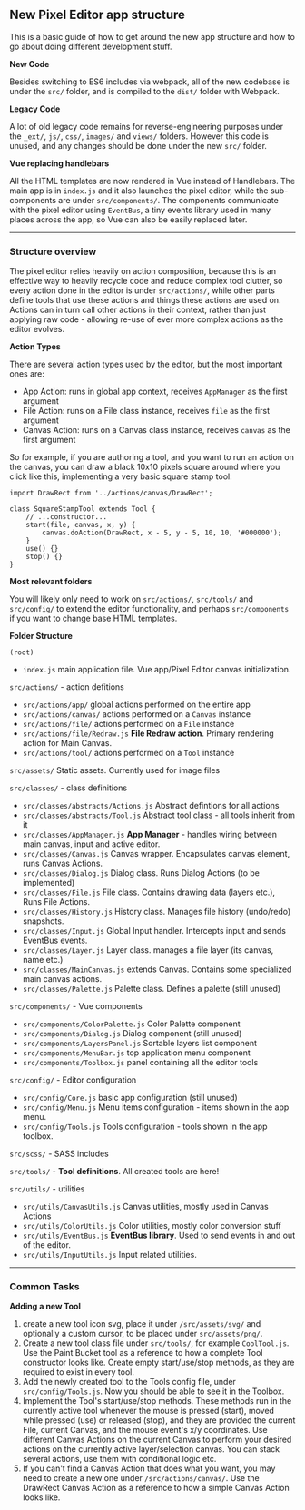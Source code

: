 ## New Pixel Editor app structure
This is a basic guide of how to get around the new app structure and how to go about doing 
different development stuff. 

**New Code**

Besides switching to ES6 includes via webpack, all of the new codebase is under the `src/`
folder, and is compiled to the `dist/` folder with Webpack.

**Legacy Code**

A lot of old legacy code remains for reverse-engineering purposes under the `_ext/`, `js/`,
`css/`, `images/` and `views/` folders. However this code is unused, and any changes should 
be done under the new `src/` folder.

**Vue replacing handlebars**

All the HTML templates are now rendered in Vue instead of Handlebars. The main app is in
`index.js` and it also launches the pixel editor, while the sub-components are under
`src/components/`. The components communicate with the pixel editor using `EventBus`, a tiny
events library used in many places across the app, so Vue can also be easily replaced later.

---

### Structure overview

The pixel editor relies heavily on action composition, because this is an effective way
to heavily recycle code and reduce complex tool clutter, so every action done in the editor
is under `src/actions/`, while other parts define tools that use these actions and 
things these actions are used on. Actions can in turn call other actions in their context,
rather than just applying raw code - allowing re-use of ever more complex actions as the 
editor evolves.

**Action Types**

There are several action types used by the editor, but the most important ones are:
* App Action: runs in global app context, receives `AppManager` as the first argument
* File Action: runs on a File class instance, receives `file` as the first argument
* Canvas Action: runs on a Canvas class instance, receives `canvas` as the first argument

So for example, if you are authoring a tool, and you want to run an action on the canvas,
you can draw a black 10x10 pixels square around where you click like this, implementing a
very basic square stamp tool:
```ecmascript 6
import DrawRect from '../actions/canvas/DrawRect';

class SquareStampTool extends Tool {
    // ...constructor...
    start(file, canvas, x, y) {
        canvas.doAction(DrawRect, x - 5, y - 5, 10, 10, '#000000');
    }
    use() {}
    stop() {}
}
```

**Most relevant folders**

You will likely only need to work on `src/actions/`, `src/tools/` and `src/config/` to extend the
editor functionality, and perhaps `src/components` if you want to change base HTML templates.

**Folder Structure**

`(root)`
* `index.js` main application file. Vue app/Pixel Editor canvas initialization.

`src/actions/` - action defitions
* `src/actions/app/` global actions performed on the entire app
* `src/actions/canvas/` actions performed on a `Canvas` instance
* `src/actions/file/` actions performed on a `File` instance
* `src/actions/file/Redraw.js` **File Redraw action**. Primary rendering action for Main Canvas.
* `src/actions/tool/` actions performed on a `Tool` instance

`src/assets/` Static assets. Currently used for image files

`src/classes/` - class definitions
* `src/classes/abstracts/Actions.js` Abstract defintions for all actions
* `src/classes/abstracts/Tool.js` Abstract tool class - all tools inherit from it
* `src/classes/AppManager.js` **App Manager** - handles wiring between main canvas, input
and active editor. 
* `src/classes/Canvas.js` Canvas wrapper. Encapsulates canvas element, runs Canvas Actions.
* `src/classes/Dialog.js` Dialog class. Runs Dialog Actions (to be implemented)
* `src/classes/File.js` File class. Contains drawing data (layers etc.), Runs File Actions.
* `src/classes/History.js` History class. Manages file history (undo/redo) snapshots.
* `src/classes/Input.js` Global Input handler. Intercepts input and sends EventBus events.
* `src/classes/Layer.js` Layer class. manages a file layer (its canvas, name etc.)
* `src/classes/MainCanvas.js` extends Canvas. Contains some specialized main canvas actions.
* `src/classes/Palette.js` Palette class. Defines a palette (still unused)

`src/components/` - Vue components
* `src/components/ColorPalette.js` Color Palette component
* `src/components/Dialog.js` Dialog component (still unused)
* `src/components/LayersPanel.js` Sortable layers list component
* `src/components/MenuBar.js` top application menu component
* `src/components/Toolbox.js` panel containing all the editor tools

`src/config/` - Editor configuration
* `src/config/Core.js` basic app configuration (still unused)
* `src/config/Menu.js` Menu items configuration - items shown in the app menu.
* `src/config/Tools.js` Tools configuration - tools shown in the app toolbox.

`src/scss/` - SASS includes

`src/tools/` - **Tool definitions**. All created tools are here!

`src/utils/` - utilities
* `src/utils/CanvasUtils.js` Canvas utilities, mostly used in Canvas Actions
* `src/utils/ColorUtils.js` Color utilities, mostly color conversion stuff
* `src/utils/EventBus.js` **EventBus library**. Used to send events in and out of the editor.
* `src/utils/InputUtils.js` Input related utilities.


---

### Common Tasks

**Adding a new Tool**
1. create a new tool icon svg, place it under `/src/assets/svg/` 
and optionally a custom cursor, to be placed under `src/assets/png/`.
2. Create a new tool class file under `src/tools/`, for example `CoolTool.js`. 
Use the Paint Bucket tool as a reference to how a complete Tool constructor looks like. 
Create empty start/use/stop methods, as they are required to exist in every tool.
3. Add the newly created tool to the Tools config file, under `src/config/Tools.js`. Now you
should be able to see it in the Toolbox.
4. Implement the Tool's start/use/stop methods. These methods run in the currently active tool
whenever the mouse is pressed (start), moved while pressed (use) or released (stop), and they
are provided the current File, current Canvas, and the mouse event's x/y coordinates. Use 
different Canvas Actions on the current Canvas to perform your desired actions on the currently
active layer/selection canvas. You can stack several actions, use them with conditional logic etc. 
5. If you can't find a Canvas Action that does what you want, you may need to create a new one 
under `/src/actions/canvas/`. Use the DrawRect Canvas Action as a reference to how a simple 
Canvas Action looks like.
